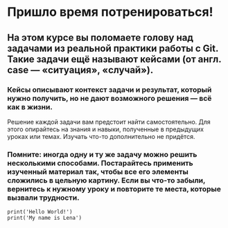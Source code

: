 # Пришло время потренироваться!


## На этом курсе вы поломаете голову над задачами из реальной практики работы с Git. Такие задачи ещё называют кейсами (от англ. case — «ситуация», «случай»).


### Кейсы описывают контекст задачи и результат, который нужно получить, но не дают возможного решения — всё как в жизни.
Решение каждой задачи вам предстоит найти самостоятельно. Для этого опирайтесь на знания и навыки, полученные в предыдущих уроках или темах. Изучать что-то дополнительно не придётся.


### Помните: иногда одну и ту же задачу можно решить несколькими способами. Постарайтесь применить изученный материал так, чтобы все его элементы сложились в цельную картину. Если вы что-то забыли, вернитесь к нужному уроку и повторите те места, которые вызвали трудности.

```
print('Hello World!')
print('My name is Lena')
```